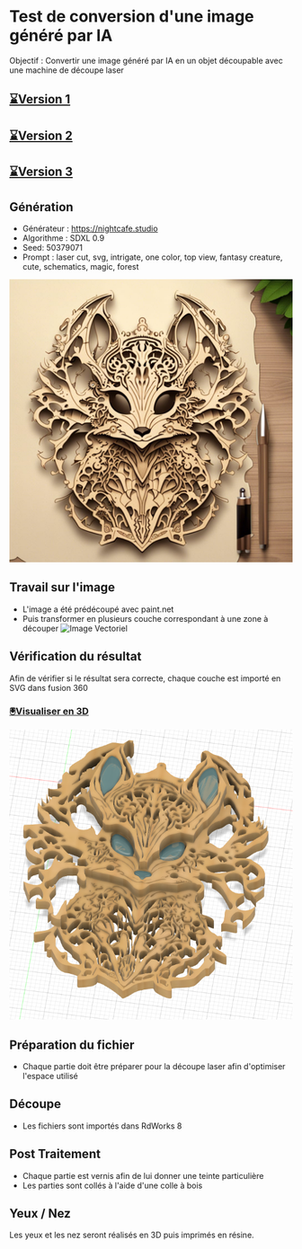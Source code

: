 # Test de conversion d'une image généré par IA

Objectif : Convertir une image généré par IA en un objet découpable avec une machine de découpe laser

## [⌛Version 1](https://github.com/usini/creatures_ia_to_laser_cuter/tree/v1)
## [⌛Version 2](https://github.com/usini/creatures_ia_to_laser_cuter/tree/v2)
## [⌛Version 3](https://github.com/usini/creatures_ia_to_laser_cuter/tree/v3)

## Génération
* Générateur : https://nightcafe.studio
* Algorithme : SDXL 0.9
* Seed: 50379071
* Prompt : laser cut, svg, intrigate, one color, top view, fantasy creature, cute, schematics, magic, forest

![Image IA](references/generated.jpg)

## Travail sur l'image
* L'image a été prédécoupé avec paint.net
* Puis transformer en plusieurs couche correspondant à une zone à découper
![Image Vectoriel](creatures.svg)

## Vérification du résultat
Afin de vérifier si le résultat sera correcte, chaque couche est importé en SVG dans fusion 360

### [🖲️Visualiser en 3D](creatures.stl)

![Image Fusion360](creatures_fusion360.png)

## Préparation du fichier
* Chaque partie doit être préparer pour la découpe laser afin d'optimiser l'espace utilisé

## Découpe
* Les fichiers sont importés dans RdWorks 8

## Post Traitement
* Chaque partie est vernis afin de lui donner une teinte particulière
* Les parties sont collés à l'aide d'une colle à bois

## Yeux / Nez
Les yeux et les nez seront réalisés en 3D puis imprimés en résine.

